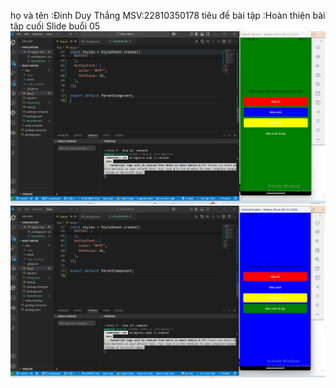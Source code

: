 họ và tên :Đinh Duy Thắng
MSV:22810350178
tiêu đề bài tập :Hoàn thiện bài tập cuối Slide buổi 05
![alt text](slide5-1.png) ![alt text](slide5-2.png)
